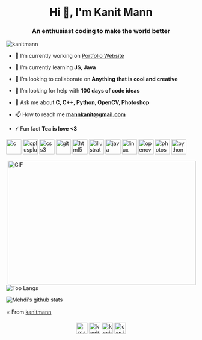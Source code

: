 <h1 align="center">Hi 👋, I'm Kanit Mann</h1>
<h3 align="center">An enthusiast coding to make the world better</h3>

<p align="left"> <img src="https://komarev.com/ghpvc/?username=kanitmann" alt="kanitmann" /> </p>

- 🔭 I’m currently working on [Portfolio Website](https://kanitmann.github.io/Google_Page_Profile/)

- 🌱 I’m currently learning **JS, Java**

- 👯 I’m looking to collaborate on **Anything that is cool and creative**

- 🤔 I’m looking for help with **100 days of code ideas**

- 💬 Ask me about **C, C++, Python, OpenCV, Photoshop**

- 📫 How to reach me **mannkanit@gmail.com**

- ⚡ Fun fact **Tea is love <3**


<p align="left"><img src="https://devicons.github.io/devicon/devicon.git/icons/c/c-original.svg" alt="c" width="40" height="40"/> 
  <img src="https://devicons.github.io/devicon/devicon.git/icons/cplusplus/cplusplus-original.svg" alt="cplusplus" width="40" height="40"/> 
  <img src="https://devicons.github.io/devicon/devicon.git/icons/css3/css3-original-wordmark.svg" alt="css3" width="40" height="40"/> 
  <img src="https://www.vectorlogo.zone/logos/git-scm/git-scm-icon.svg" alt="git" width="40" height="40"/> 
  <img src="https://devicons.github.io/devicon/devicon.git/icons/html5/html5-original-wordmark.svg" alt="html5" width="40" height="40"/> 
  <img src="https://www.vectorlogo.zone/logos/adobe_illustrator/adobe_illustrator-icon.svg" alt="illustrator" width="40" height="40"/> 
  <img src="https://devicons.github.io/devicon/devicon.git/icons/java/java-original-wordmark.svg" alt="java" width="40" height="40"/> 
  <img src="https://devicons.github.io/devicon/devicon.git/icons/linux/linux-original.svg" alt="linux" width="40" height="40"/> 
  <img src="https://www.vectorlogo.zone/logos/opencv/opencv-icon.svg" alt="opencv" width="40" height="40"/> 
  <img src="https://devicons.github.io/devicon/devicon.git/icons/photoshop/photoshop-plain.svg" alt="photoshop" width="40" height="40"/> 
  <img src="https://devicons.github.io/devicon/devicon.git/icons/python/python-original.svg" alt="python" width="40" height="40"/></p>
  <img align="right" alt="GIF" src="https://i.pinimg.com/originals/e4/26/70/e426702edf874b181aced1e2fa5c6cde.gif" width = "500" height = "330">
  
![Top Langs](https://github-readme-stats.vercel.app/api/top-langs/?username=kanitmann)

![Mehdi's github stats](https://github-readme-stats.vercel.app/api?username=kanitmann&show_icons=true&hide_border=true)

⭐️ From [kanitmann](https://github.com/kanitmann)

<p align="center">
<a href="https://twitter.com/mann_kanit" target="blank"><img align="center" src="https://cdn.jsdelivr.net/npm/simple-icons@3.0.1/icons/twitter.svg" alt="mann_kanit" height="30" width="30" /></a>
<a href="https://linkedin.com/in/kanitmann" target="blank"><img align="center" src="https://cdn.jsdelivr.net/npm/simple-icons@3.0.1/icons/linkedin.svg" alt="kanitmann" height="30" width="30" /></a>
<a href="https://fb.com/kanit.mann.5/" target="blank"><img align="center" src="https://cdn.jsdelivr.net/npm/simple-icons@3.0.1/icons/facebook.svg" alt="kanit.mann.5/" height="30" width="30" /></a>
<a href="https://instagram.com/can.it07" target="blank"><img align="center" src="https://cdn.jsdelivr.net/npm/simple-icons@3.0.1/icons/instagram.svg" alt="can.it07" height="30" width="30" /></a>
</p>
